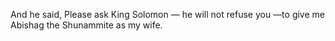 And he said, Please ask King Solomon — he will not refuse you —to give me Abishag the Shunammite as my wife.

